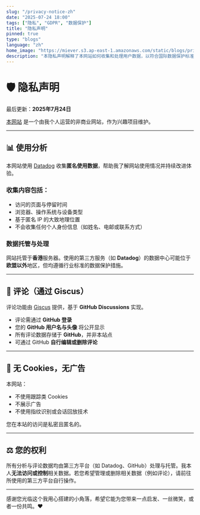 ```yaml
---
slug: "/privacy-notice-zh"
date: "2025-07-24 18:00"
tags: ["隐私", "GDPR", "数据保护"]
title: "隐私声明"
pinned: true
type: "blogs"
language: "zh"
home_image: "https://miever.s3.ap-east-1.amazonaws.com/static/blogs/privacy.webp"
description: "本隐私声明解释了本网站如何收集和处理用户数据，以符合国际数据保护标准。"
---
```


# 🛡️ 隐私声明

最后更新：**2025年7月24日**

[本网站](https://miever.net/) 是一个由我个人运营的非商业网站，作为兴趣项目维护。

---

## 📊 使用分析

本网站使用 [Datadog](https://www.datadoghq.com/) 收集**匿名使用数据**，帮助我了解网站使用情况并持续改进体验。

### 收集内容包括：

- 访问的页面与停留时间  
- 浏览器、操作系统与设备类型  
- 基于匿名 IP 的大致地理位置  
- 不会收集任何个人身份信息（如姓名、电邮或联系方式）

### 数据托管与处理

网站托管于**香港**服务器。使用的第三方服务（如 **Datadog**）的数据中心可能位于**欧盟以外**地区，但均遵循行业标准的数据保护措施。

---

## 💬 评论（通过 Giscus）

评论功能由 [Giscus](https://giscus.app) 提供，基于 **GitHub Discussions** 实现。

- 评论需通过 **GitHub 登录**  
- 您的 **GitHub 用户名与头像** 将公开显示  
- 所有评论数据存储于 **GitHub**，并非本站点  
- 可通过 GitHub **自行编辑或删除评论**

---

## 🍪 无 Cookies，无广告

本网站：

- 不使用跟踪类 Cookies  
- 不展示广告  
- 不使用指纹识别或会话回放技术  

您在本站的访问是私密且匿名的。

---

## ⚖️ 您的权利

所有分析与评论数据均由第三方平台（如 Datadog、GitHub）处理与托管。我本人**无法访问或控制**相关数据。若您希望管理或删除相关数据（例如评论），请前往所使用的第三方平台自行操作。

---

感谢您光临这个我用心搭建的小角落，希望它能为您带来一点启发、一丝微笑，或者一份共鸣。❤️